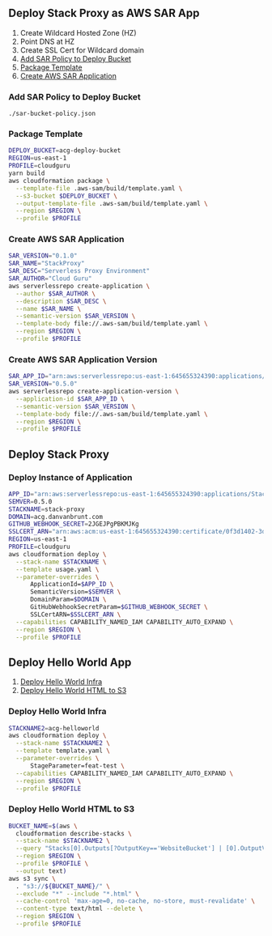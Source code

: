 
## Deploy Stack Proxy as AWS SAR App 

1) Create Wildcard Hosted Zone (HZ)
2) Point DNS at HZ
3) Create SSL Cert for Wildcard domain
4) [Add SAR Policy to Deploy Bucket](#Add-SAR-Policy-to-Deploy-Bucket)
5) [Package Template](#Package-Template)
6) [Create AWS SAR Application](#Create-AWS-SAR-Application)

### Add SAR Policy to Deploy Bucket
`./sar-bucket-policy.json`

### Package Template
```bash
DEPLOY_BUCKET=acg-deploy-bucket
REGION=us-east-1
PROFILE=cloudguru
yarn build
aws cloudformation package \
  --template-file .aws-sam/build/template.yaml \
  --s3-bucket $DEPLOY_BUCKET \
  --output-template-file .aws-sam/build/template.yaml \
  --region $REGION \
  --profile $PROFILE
```

### Create AWS SAR Application
```bash
SAR_VERSION="0.1.0"
SAR_NAME="StackProxy"
SAR_DESC="Serverless Proxy Environment"
SAR_AUTHOR="Cloud Guru"
aws serverlessrepo create-application \
  --author $SAR_AUTHOR \
  --description $SAR_DESC \
  --name $SAR_NAME \
  --semantic-version $SAR_VERSION \
  --template-body file://.aws-sam/build/template.yaml \
  --region $REGION \
  --profile $PROFILE
```

### Create AWS SAR Application Version
```bash
SAR_APP_ID="arn:aws:serverlessrepo:us-east-1:645655324390:applications/StackProxy"
SAR_VERSION="0.5.0"
aws serverlessrepo create-application-version \
  --application-id $SAR_APP_ID \
  --semantic-version $SAR_VERSION \
  --template-body file://.aws-sam/build/template.yaml \
  --region $REGION \
  --profile $PROFILE
```

## Deploy Stack Proxy

### Deploy Instance of Application
```bash
APP_ID="arn:aws:serverlessrepo:us-east-1:645655324390:applications/StackProxy"
SEMVER=0.5.0
STACKNAME=stack-proxy
DOMAIN=acg.danvanbrunt.com
GITHUB_WEBHOOK_SECRET=2JGEJPgPBKMJKg
SSLCERT_ARN="arn:aws:acm:us-east-1:645655324390:certificate/0f3d1402-3d47-4233-b2ac-4a6f0020005e"
REGION=us-east-1
PROFILE=cloudguru
aws cloudformation deploy \
  --stack-name $STACKNAME \
  --template usage.yaml \
  --parameter-overrides \
      ApplicationId=$APP_ID \
      SemanticVersion=$SEMVER \
      DomainParam=$DOMAIN \
      GitHubWebhookSecretParam=$GITHUB_WEBHOOK_SECRET \
      SSLCertARN=$SSLCERT_ARN \
  --capabilities CAPABILITY_NAMED_IAM CAPABILITY_AUTO_EXPAND \
  --region $REGION \
  --profile $PROFILE
```


## Deploy Hello World App

1) [Deploy Hello World Infra](#Deploy-Hello-World-Infra)
2) [Deploy Hello World HTML to S3](Deploy-Hello-World-HTML-to-S3)

### Deploy Hello World Infra
```bash
STACKNAME2=acg-helloworld
aws cloudformation deploy \
  --stack-name $STACKNAME2 \
  --template template.yaml \
  --parameter-overrides \
      StageParameter=feat-test \
  --capabilities CAPABILITY_NAMED_IAM CAPABILITY_AUTO_EXPAND \
  --region $REGION \
  --profile $PROFILE
```

### Deploy Hello World HTML to S3
```bash
BUCKET_NAME=$(aws \
  cloudformation describe-stacks \
  --stack-name $STACKNAME2 \
  --query "Stacks[0].Outputs[?OutputKey=='WebsiteBucket'] | [0].OutputValue" \
  --region $REGION \
  --profile $PROFILE \
  --output text)
aws s3 sync \
  . "s3://${BUCKET_NAME}/" \
  --exclude "*" --include "*.html" \
  --cache-control 'max-age=0, no-cache, no-store, must-revalidate' \
  --content-type text/html --delete \
  --region $REGION \
  --profile $PROFILE
```

